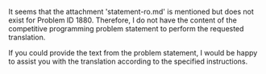 It seems that the attachment 'statement-ro.md' is mentioned but does not exist for Problem ID 1880. Therefore, I do not have the content of the competitive programming problem statement to perform the requested translation.

If you could provide the text from the problem statement, I would be happy to assist you with the translation according to the specified instructions.